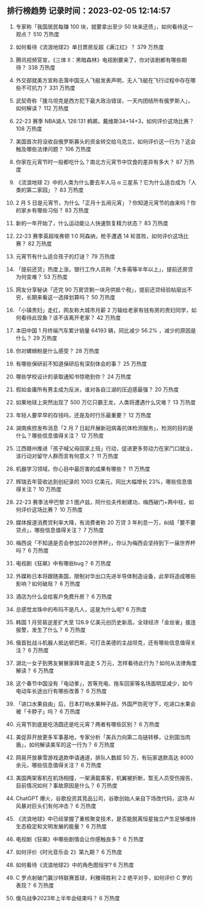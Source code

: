 
## 排行榜趋势 记录时间：2023-02-05 12:14:57
  
  1. 专家称「我国居民每赚 100 块，就要拿出至少 50 块来还债」，如何看待这一观点？ 510 万热度
    
  2. 如何看待《流浪地球2》单日票房反超《满江红》？ 379 万热度
    
  3. 腾讯视频官宣，《三体 II：黑暗森林》电视剧要来了，你对该剧都有哪些期待？ 338 万热度
    
  4. 外交部就美方宣称击落中国无人飞艇发表声明，无人飞艇在飞行过程中存在哪些不可抗力？ 331 万热度
    
  5. 武契奇称「援乌坦克是西方犯下最大政治错误，一天内团结所有俄罗斯人」，如何解读？ 112 万热度
    
  6. 22-23 赛季 NBA湖人 126:131 鹈鹕，戴维斯34+14+3，如何评价这场比赛？ 108 万热度
    
  7. 美国首次将没收自俄罗斯寡头的资金转交给乌克兰，如何评价这一行为？这会触及哪些法律问题？ 106 万热度
    
  8. 你家在元宵节时一般都吃什么？南北方元宵节中饮食的差异有多大？ 87 万热度
    
  9. 《流浪地球 2》中的人类为什么要去半人马 α 三星系？它为什么适合成为「人类的第二家园」？ 83 万热度
    
  10. 2 月 5 日是元宵节，为什么「正月十五闹元宵」？你知道元宵节的由来吗？你的家乡有哪些习俗？ 83 万热度
    
  11. 新的一年开始了，什么运动能让人快速恢复精力状态？ 83 万热度
    
  12. 22-23 赛季英超埃弗顿 1:0 阿森纳，枪手遭遇 14 轮首败，如何评价这场比赛？ 82 万热度
    
  13. 元宵节有什么适合孩子的灯谜？ 79 万热度
    
  14. 「提前还贷」热度上涨，银行工作人员称「大多需等半年以上」，提前还房贷为何变难？ 53 万热度
    
  15. 网友分享秘诀「还完 90 万房贷剩一块月供抵个税」，提前还贷经验帖层出不穷，长期来看这一选择划算吗？ 50 万热度
    
  16. 「小镇贵妇」走红，网友称大城市月薪 2 万输给老家有钱有房的贵妇同学，如何看待此现象？该不该离开老家？ 42 万热度
    
  17. 本田中国 1 月终端汽车累计销量 64193 辆，同比减少 56.2% ，减少的原因是什么？ 29 万热度
    
  18. 你对螺蛳粉是什么感受？ 28 万热度
    
  19. 有哪些保研前不知道保研后有深刻体会的事？ 25 万热度
    
  20. 哪些学校设计的录取通知书惊艳到你？ 24 万热度
    
  21. 假如金庸所有男主成为反派，谁对各自江湖的压迫感最强？ 20 万热度
    
  22. 如果地球上突然出现了 500 万亿只霸王龙，人类将遭遇什么灾难？ 13 万热度
    
  23. 年轻人要早早的存钱吗，还是及时行乐最重要？ 12 万热度
    
  24. 湖南疾控发布消息「2 月 7 日起开展新冠病毒抗体检测服务」，检测的目的是什么？哪些信息值得关注？ 12 万热度
    
  25. 江西赣州推进「孩子喊父母回家上班」行动，促进更多劳动力在家门口就业，该行动对留守人群而言有何意义？ 11 万热度
    
  26. 机器学习领域，你心目中最厉害的成果有哪些？ 11 万热度
    
  27. 辉瑞去年营收达到创纪录的 1003 亿美元，同比大幅增长 23%，哪些信息值得关注？ 10 万热度
    
  28. 22-23 赛季法甲巴黎 2:1 图卢兹，阿什拉夫传射建功，梅西破门+两中柱，如何评价这场比赛？ 10 万热度
    
  29. 媒体报道消费贷利率大降，有消费者称 20 万贷 3 年利息一万，纠结「要不要贷点」，哪些信息值得关注？ 7 万热度
    
  30. 梅西说「不知道是否会参加2026世界杯」，你认为梅西会坚持到下一届世界杯吗？ 6 万热度
    
  31. 电视剧《狂飙》中有哪些bug？ 6 万热度
    
  32. 外媒称日本将跟随美国，限制对华出口先进半导体制造设备，此举将造成哪些影响？如何破局？ 6 万热度
    
  33. 酒店为什么会给客户免费升房？ 6 万热度
    
  34. 总感觉龙珠中的布玛不是凡人，这是为什么呢? 6 万热度
    
  35. 韩国 1 月贸易逆差扩大至 126.9 亿美元创历史新高，全球经济「金丝雀」接连报警，发生了什么？ 6 万热度
    
  36. 俄首批战斗机器人抵达顿巴斯，可打击美德的主战坦克，还有哪些信息值得关注？ 6 万热度
    
  37. 湖北一女子到男友舅舅家拜年盗走 5 万元，怎样看待此行为？如何从法律角度解读？ 6 万热度
    
  38. 这个春节中国没有「电动爹」，苦等充电、拖车回家等名场面明显减少，如今电动车长途出行有哪些改善？ 6 万热度
    
  39. 「进口水果自由」后，日本打响水果种子战，外国严防死守下，吃进口水果会被「卡脖子」吗？ 6 万热度
    
  40. 元宵节到底是吃汤圆还是吃元宵？两者有哪些区别？ 6 万热度
    
  41. 美促菲开放更多军事基地，专家分析「美兵力向第二岛链转移，让别国当肉盾」，如何解读美军的这一行为？ 6 万热度
    
  42. 网易开放暴雪游戏退款申请通道，排队人数超 50 万，有玩家退款高达 8000 余元，哪些信息值得关注？ 6 万热度
    
  43. 美国两架客机在机场相撞，一架满载乘客，机翼被折断，暂无人员受伤报告，目前情况如何？事故原因是什么？ 6 万热度
    
  44. ChatGPT 爆火，谷歌投资其竞品公司，谷歌创始人亲自下场改代码，这场 AI 风暴对巨头们有何冲击？ 6 万热度
    
  45. 《流浪地球》中已经掌握了重核聚变技术，是否能脱离恒星独立产生足够维持生态稳定和文明发展的能量？ 6 万热度
    
  46. 电视剧《狂飙》中哪些剧情会让你感触良多？ 6 万热度
    
  47. 如何评价《时光音乐会 2》第九期？ 6 万热度
    
  48. 如何看待《流浪地球2》中的角色图恒宇? 6 万热度
    
  49. C 罗点射破门赢沙特联赛首球，利雅得胜利 2:2 绝平对手，如何评价 C 罗的表现？ 6 万热度
    
  50. 俄乌战争2023年上半年会结束吗？ 6 万热度
    